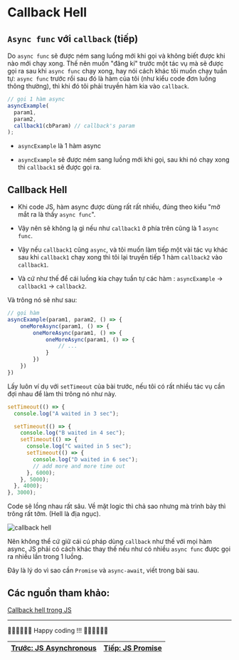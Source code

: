 # Callback Hell

## `Async func` với `callback` (tiếp)

Do `async func` sẽ được ném sang luồng mới khi gọi và không biết được khi nào mới chạy xong. Thế nên muốn "đăng kí" trước một tác vụ mà sẽ được gọi ra sau khi `async func` chạy xong, hay nói cách khác tôi muốn chạy tuần tự: `async func` trước rồi sau đó là hàm của tôi (như kiểu code đơn luồng thông thường), thì khi đó tôi phải truyền hàm kia vào `callback`.

```js
// gọi 1 hàm async
asyncExample(
  param1,
  param2,
  callback1(cbParam) // callback's param
);
```

- `asyncExample` là 1 hàm async

- `asyncExample` sẽ được ném sang luồng mới khi gọi, sau khi nó chạy xong thì `callback1` sẽ được gọi ra.

## Callback Hell

- Khi code JS, hàm async được dùng rất rất nhiều, đúng theo kiểu "mở mắt ra là thấy `async func`".

- Vậy nên sẽ không lạ gì nếu như `callback1` ở phía trên cũng là 1 `async func`.

- Vậy nếu `callback1` cũng `async`, và tôi muốn làm tiếp một vài tác vụ khác sau khi `callback1` chạy xong thì tôi lại truyền tiếp 1 hàm `callback2` vào `callback1`.

- Và cứ như thế để cái luồng kia chạy tuần tự các hàm : `asyncExample` -> `callback1` -> `callback2`.

Và trông nó sẽ như sau:

```js
// gọi hàm
asyncExample(param1, param2, () => {
    oneMoreAsync(param1, () => {
        oneMoreAsync(param1, () => {
            oneMoreAsync(param1, () => {
                // ...
            }
        })
    })
})

```

Lấy luôn ví dụ với `setTimeout` của bài trước, nếu tôi có rất nhiều tác vụ cần đợi nhau để làm thì trông nó như này.

```js
setTimeout(() => {
  console.log("A waited in 3 sec");

  setTimeout(() => {
    console.log("B waited in 4 sec");
    setTimeout(() => {
      console.log("C waited in 5 sec");
      setTimeout(() => {
        console.log("D waited in 6 sec");
        // add more and more time out
      }, 6000);
    }, 5000);
  }, 4000);
}, 3000);
```

Code sẽ lồng nhau rất sâu. Về mặt logic thì chả sao nhưng mà trình bày thì trông rất tởm. (Hell là địa ngục).

![callback hell](https://images.viblo.asia/2b67c194-4ef8-4879-a44b-410c1b4bddee.png)

Nên không thể cứ giữ cái cú pháp dùng `callback` như thế với mọi hàm async, JS phải có cách khác thay thế nếu như có nhiều `async func` được gọi ra nhiều lần trong 1 luồng.

Đây là lý do vì sao cần `Promise` và `async-await`, viết trong bài sau.


## Các nguồn tham khảo:

[Callback hell trong JS](https://viblo.asia/p/callback-hell-trong-javascript-la-gi-va-cach-phong-trach-NbmvbaYKkYO)


---

🧑‍💻🧑‍💻🧑‍💻 Happy coding !!! 🧑‍💻🧑‍💻🧑‍💻

| [Trước: JS Asynchronous](part2.md) |  [Tiếp: JS Promise](part4.md)   |
| ----------------------- | --- |